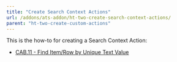 ```yaml
---
title: "Create Search Context Actions"
url: /addons/ats-addon/ht-two-create-search-context-actions/
parent: "ht-two-create-custom-actions"
---
```


This is the how-to for creating a Search Context Action:

* [CAB.11 - Find Item/Row by Unique Text Value](/addons/ats-addon/ht-two-cab-11-find-itemrow/)
